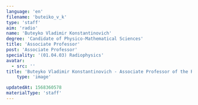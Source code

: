 ```yaml
---
language: 'en'
filename: 'buteiko_v_k'
type: 'staff'
aim: 'radio'
name: 'Buteyko Vladimir Konstantinovich'
degree: 'Candidate of Physico-Mathematical Sciences'
title: 'Associate Professor'
post: 'Associate Professor'
speciality: '(01.04.03) Radiophysics'
avatar:
  - src: ''
title: 'Buteyko Vladimir Konstantinovich - Associate Professor of the Radiophysics Department'
    type: 'image'

updatedAt: 1568360578
materialType: 'staff'
---
```


